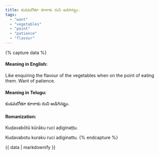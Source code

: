 ```yaml
---
title: కుడవబోతూ కూరాకు రుచి అడిగినట్టు.
tags:
  - "want"
  - "vegetables"
  - "point"
  - "patience"
  - "flavour"
---
```


{% capture data %}
#### Meaning in English:
Like enquiring the flavour of the vegetables when on the point of eating them.
Want of patience.

#### Meaning in Telugu:
కుడవబోతూ కూరాకు రుచి అడిగినట్టు.

#### Romanization:
Kuḍavabōtū kūrāku ruci aḍiginaṭṭu.

Kudavabotu kuraku ruci adiginattu.
{% endcapture %}

{{ data | markdownify }}

